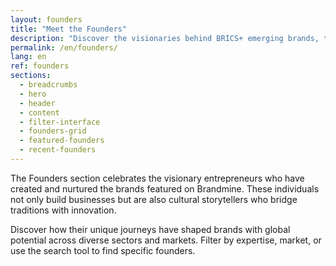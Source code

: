 ```yaml
---
layout: founders
title: "Meet the Founders"
description: "Discover the visionaries behind BRICS+ emerging brands, their stories, expertise, and the brands they've built."
permalink: /en/founders/
lang: en
ref: founders
sections:
  - breadcrumbs
  - hero
  - header
  - content
  - filter-interface
  - founders-grid
  - featured-founders
  - recent-founders
---
```


The Founders section celebrates the visionary entrepreneurs who have created and nurtured the brands featured on Brandmine. These individuals not only build businesses but are also cultural storytellers who bridge traditions with innovation.

Discover how their unique journeys have shaped brands with global potential across diverse sectors and markets. Filter by expertise, market, or use the search tool to find specific founders.
